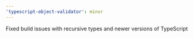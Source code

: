 ```yaml
---
'typescript-object-validator': minor
---
```


Fixed build issues with recursive types and newer versions of TypeScript
